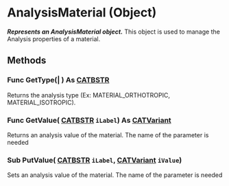 # AnalysisMaterial (Object)

**_Represents an AnalysisMaterial object._**
This object is used to manage the Analysis properties of a material.

## Methods

### Func **GetType**(| ) As [CATBSTR](../System/typedef_CATBSTR_8129.md)

   Returns the analysis type (Ex: MATERIAL_ORTHOTROPIC, MATERIAL_ISOTROPIC).  
### Func **GetValue**( [CATBSTR](../System/typedef_CATBSTR_8129.md)  `iLabel`) As [CATVariant](../System/typedef_CATVariant_20656.md)

   Returns an analysis value of the material. The name of the parameter is needed  
### Sub **PutValue**( [CATBSTR](../System/typedef_CATBSTR_8129.md)  `iLabel`,  [CATVariant](../System/typedef_CATVariant_20656.md)  `iValue`)

   Sets an analysis value of the material. The name of the parameter is needed